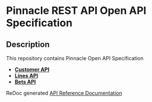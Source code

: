 # Pinnacle REST API Open API Specification
   
## Description
This repository contains Pinnacle Open API Specification
- **[Customer API](customerapi-oas.yaml)**
- **[Lines API](linesapi-oas.yaml)**
- **[Bets API](betsapi-oas.yaml)**
 
ReDoc generated [API Reference Documentation](https://pinnacleapi.github.io/index.html)


